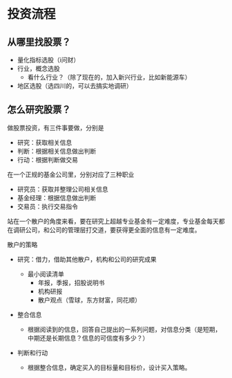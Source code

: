 # 投资流程

## 从哪里找股票？

- 量化指标选股（i问财）
- 行业，概念选股
  - 看什么行业？（除了现在的，加入新兴行业，比如新能源车）
- 地区选股（选四川的，可以去搞实地调研）











## 怎么研究股票？

























做股票投资，有三件事要做，分别是

- 研究：获取相关信息
- 判断：根据相关信息做出判断
- 行动：根据判断做交易

在一个正规的基金公司里，分别对应了三种职业

- 研究员：获取并整理公司相关信息
- 基金经理：根据信息做出判断
- 交易员：执行交易指令

站在一个散户的角度来看，要在研究上超越专业基金有一定难度，专业基金每天都在调研公司，和公司的管理层打交道，要获得更全面的信息有一定难度。

散户的策略

- 研究：借力，借助其他散户，机构和公司的研究成果
  - 最小阅读清单
    - 年报，季报，招股说明书
    - 机构研报
    - 散户观点（雪球，东方财富，同花顺）

- 整合信息
  - 根据阅读到的信息，回答自己提出的一系列问题，对信息分类（是短期，中期还是长期信息？信息的可信度有多少？）
- 判断和行动
  - 根据整合信息，确定买入的目标量和目标价，设计买入策略。